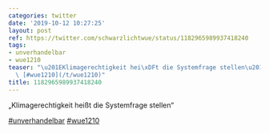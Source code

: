 ```yaml
---
categories: twitter
date: '2019-10-12 10:27:25'
layout: post
ref: https://twitter.com/schwarzlichtwue/status/1182965989937418240
tags:
- unverhandelbar
- wue1210
teaser: "\u201EKlimagerechtigkeit hei\xDFt die Systemfrage stellen\u201C\n\n[#unverhandelbar](/t/unverhandelbar)\
  \ [#wue1210](/t/wue1210)"
title: 1182965989937418240
---
```

„Klimagerechtigkeit heißt die Systemfrage stellen“

[#unverhandelbar](/t/unverhandelbar) [#wue1210](/t/wue1210)